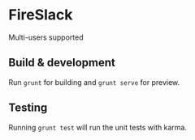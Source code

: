 # FireSlack
Multi-users supported

## Build & development

Run `grunt` for building and `grunt serve` for preview.

## Testing

Running `grunt test` will run the unit tests with karma.

